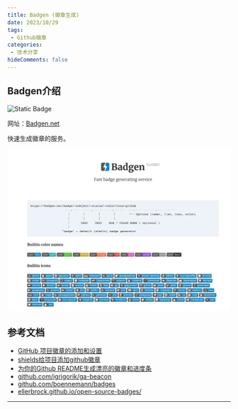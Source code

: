 ```yaml
---
title: Badgen (徽章生成)
date: 2023/10/29
tags: 
 - Github徽章
categories:
 - 技术分享
hideComments: false
---
```

## Badgen介绍

![Static Badge](https://img.shields.io/badge/Badgen_hope-you_like_it-blue)

网址：[Badgen.net ](https://badgen.net/help#colors)

快速生成徽章的服务。

![1698550438450](image/Badgen/1698550438450.png)

## 参考文档

* [GitHub 项目徽章的添加和设置](https://juejin.cn/post/6844903529627254798#heading-10)
* [shields给项目添加github徽章](https://blog.csdn.net/mouday/article/details/82804630)
* [为你的Github README生成漂亮的徽章和进度条](https://shikieiki.github.io/2017/03/01/%E4%B8%BA%E4%BD%A0%E7%9A%84Github%E7%94%9F%E6%88%90%E6%BC%82%E4%BA%AE%E7%9A%84%E5%BE%BD%E7%AB%A0%E5%92%8C%E8%BF%9B%E5%BA%A6%E6%9D%A1/)
* [github.com/igrigorik/ga-beacon](https://github.com/igrigorik/ga-beacon)
* [github.com/boennemann/badges](https://github.com/boennemann/badges)
* [ellerbrock.github.io/open-source-badges/](https://ellerbrock.github.io/open-source-badges/)

---
